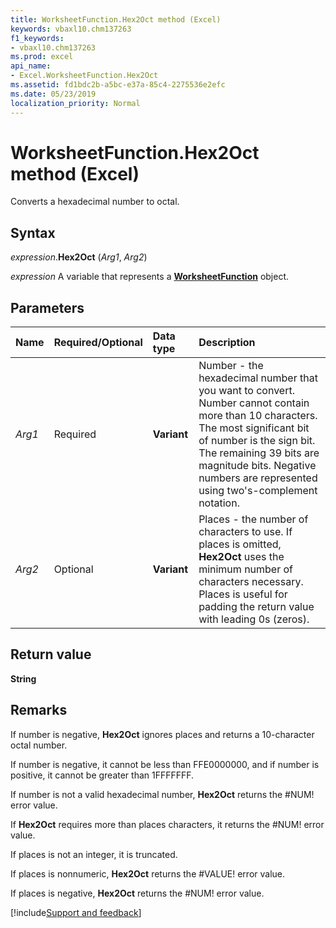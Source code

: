 ```yaml
---
title: WorksheetFunction.Hex2Oct method (Excel)
keywords: vbaxl10.chm137263
f1_keywords:
- vbaxl10.chm137263
ms.prod: excel
api_name:
- Excel.WorksheetFunction.Hex2Oct
ms.assetid: fd1bdc2b-a5bc-e37a-85c4-2275536e2efc
ms.date: 05/23/2019
localization_priority: Normal
---
```



# WorksheetFunction.Hex2Oct method (Excel)

Converts a hexadecimal number to octal.


## Syntax

_expression_.**Hex2Oct** (_Arg1_, _Arg2_)

_expression_ A variable that represents a **[WorksheetFunction](Excel.WorksheetFunction.md)** object.


## Parameters

|Name|Required/Optional|Data type|Description|
|:-----|:-----|:-----|:-----|
| _Arg1_|Required| **Variant**|Number - the hexadecimal number that you want to convert. Number cannot contain more than 10 characters. The most significant bit of number is the sign bit. The remaining 39 bits are magnitude bits. Negative numbers are represented using two's-complement notation.|
| _Arg2_|Optional| **Variant**|Places - the number of characters to use. If places is omitted, **Hex2Oct** uses the minimum number of characters necessary. Places is useful for padding the return value with leading 0s (zeros).|

## Return value

**String**


## Remarks

If number is negative, **Hex2Oct** ignores places and returns a 10-character octal number.
    
If number is negative, it cannot be less than FFE0000000, and if number is positive, it cannot be greater than 1FFFFFFF.
    
If number is not a valid hexadecimal number, **Hex2Oct** returns the #NUM! error value.
    
If **Hex2Oct** requires more than places characters, it returns the #NUM! error value.
    
If places is not an integer, it is truncated.
    
If places is nonnumeric, **Hex2Oct** returns the #VALUE! error value.
    
If places is negative, **Hex2Oct** returns the #NUM! error value.
    



[!include[Support and feedback](~/includes/feedback-boilerplate.md)]